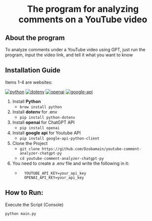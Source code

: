 # <p align="center">The program for analyzing comments on a YouTube video</p>

## About the program

To analyze comments under a YouTube video using GPT, just run the program, input the video link, and tell it what you want to know

## Installation Guide
Items 1-4 are websites:

[![python](https://img.shields.io/badge/install-python-:color)](https://www.python.org/)
[![dotenv](https://img.shields.io/badge/install-python--dotenv-blue)](https://pypi.org/project/python-dotenv/)
[![openai](https://img.shields.io/badge/install-openai-blue)](https://pypi.org/project/openai/)
[![google-api](https://img.shields.io/badge/install-google--api--python--client-blue)](https://pypi.org/project/google-api-python-client/)

1. Install **Python**
   + ```brew install python```
2. Install **dotenv** for .env
   + ```pip install python-dotenv```
3. Install **openai** for ChatGPT API
    + ```pip install openai```
4. Install **google api** for Youtube API
    + ```pip install google-api-python-client```
5. Clone the Project
    + ```git clone https://github.com/Dzobamain/youtube-comment-analyzer-chatgpt-py```
    + ```cd youtube-comment-analyzer-chatgpt-py```
6. You need to create a .env file and write the following in it:
    + ```
        YOUTUBE_API_KEY=your_api_key
        OPENAI_API_KEY=your_api_key
        ```


## How to Run:
Execute the Script (Console)
```
python main.py
```